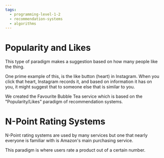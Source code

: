 ```yaml
---
tags:
  - programming-level-1-2
  - recommendation-systems
  - algorithms
---
```

# Popularity and Likes

This type of paradigm makes a suggestion based on how many
people like the thing.

One prime example of this, is the like button (heart) in Instagram.
When you click that heart, Instagram records it, and based on information it has on you, it might suggest that to someone else that is similar to you.

We created the Favourite Bubble Tea service which is based on the "Popularity/Likes"
paradigm of recommendation systems.


# N-Point Rating Systems

N-Point rating systems are used by many services
but one that nearly everyone is familiar with is 
Amazon's main purchasing service.

This paradigm is where users rate a product out 
of a certain number.